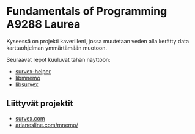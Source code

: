 # Fundamentals of Programming A9288 Laurea

Kyseessä on projekti kaverilleni, jossa muutetaan veden alla kerätty data karttaohjelman ymmärtämään muotoon.

Seuraavat repot kuuluvat tähän näyttöön: 
- [survex-helper](github.com/Snoozyman/survex-helper)
- [libmnemo](github.com/Snoozyman/libmnemo)
- [libsurvex](github.com/Snoozyman/libsurvex)

## Liittyvät projektit
- [survex.com](https://survex.com)
- [arianesline.com/mnemo/](https://www.arianesline.com/mnemo/)
